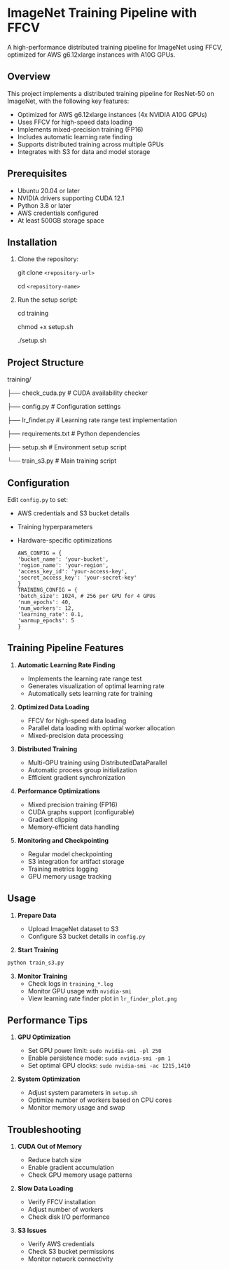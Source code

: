 # ImageNet Training Pipeline with FFCV

A high-performance distributed training pipeline for ImageNet using FFCV, optimized for AWS g6.12xlarge instances with A10G GPUs.

## Overview

This project implements a distributed training pipeline for ResNet-50 on ImageNet, with the following key features:

- Optimized for AWS g6.12xlarge instances (4x NVIDIA A10G GPUs)
- Uses FFCV for high-speed data loading
- Implements mixed-precision training (FP16)
- Includes automatic learning rate finding
- Supports distributed training across multiple GPUs
- Integrates with S3 for data and model storage

## Prerequisites

- Ubuntu 20.04 or later
- NVIDIA drivers supporting CUDA 12.1
- Python 3.8 or later
- AWS credentials configured
- At least 500GB storage space

## Installation

1. Clone the repository:

   git clone `<repository-url>`

   cd `<repository-name>`
2. Run the setup script:

   cd training

   chmod +x setup.sh

   ./setup.sh

## Project Structure

training/

├── check_cuda.py # CUDA availability checker

├── config.py # Configuration settings

├── lr_finder.py # Learning rate range test implementation

├── requirements.txt # Python dependencies

├── setup.sh # Environment setup script

└── train_s3.py # Main training script

## Configuration

Edit `config.py` to set:

- AWS credentials and S3 bucket details
- Training hyperparameters
- Hardware-specific optimizations

  ```
  AWS_CONFIG = {
  'bucket_name': 'your-bucket',
  'region_name': 'your-region',
  'access_key_id': 'your-access-key',
  'secret_access_key': 'your-secret-key'
  }
  TRAINING_CONFIG = {
  'batch_size': 1024, # 256 per GPU for 4 GPUs
  'num_epochs': 40,
  'num_workers': 12,
  'learning_rate': 0.1,
  'warmup_epochs': 5
  }
  ```

## Training Pipeline Features

1. **Automatic Learning Rate Finding**

   - Implements the learning rate range test
   - Generates visualization of optimal learning rate
   - Automatically sets learning rate for training
2. **Optimized Data Loading**

   - FFCV for high-speed data loading
   - Parallel data loading with optimal worker allocation
   - Mixed-precision data processing
3. **Distributed Training**

   - Multi-GPU training using DistributedDataParallel
   - Automatic process group initialization
   - Efficient gradient synchronization
4. **Performance Optimizations**

   - Mixed precision training (FP16)
   - CUDA graphs support (configurable)
   - Gradient clipping
   - Memory-efficient data handling
5. **Monitoring and Checkpointing**

   - Regular model checkpointing
   - S3 integration for artifact storage
   - Training metrics logging
   - GPU memory usage tracking

## Usage

1. **Prepare Data**

   - Upload ImageNet dataset to S3
   - Configure S3 bucket details in `config.py`
2. **Start Training**

```bash
python train_s3.py
```

3. **Monitor Training**
   - Check logs in `training_*.log`
   - Monitor GPU usage with `nvidia-smi`
   - View learning rate finder plot in `lr_finder_plot.png`

## Performance Tips

1. **GPU Optimization**

   - Set GPU power limit: `sudo nvidia-smi -pl 250`
   - Enable persistence mode: `sudo nvidia-smi -pm 1`
   - Set optimal GPU clocks: `sudo nvidia-smi -ac 1215,1410`
2. **System Optimization**

   - Adjust system parameters in `setup.sh`
   - Optimize number of workers based on CPU cores
   - Monitor memory usage and swap

## Troubleshooting

1. **CUDA Out of Memory**

   - Reduce batch size
   - Enable gradient accumulation
   - Check GPU memory usage patterns
2. **Slow Data Loading**

   - Verify FFCV installation
   - Adjust number of workers
   - Check disk I/O performance
3. **S3 Issues**

   - Verify AWS credentials
   - Check S3 bucket permissions
   - Monitor network connectivity
